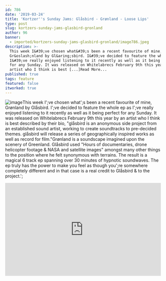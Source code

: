 ```yaml
---
id: 786
date: '2019-03-24'
title: 'Kortzer''s Sunday Jams: Glåsbird - Grønland - Loose Lips'
type: post
slug: kortzers-sunday-jams-glasbird-gronland
author: 96
banner:
  - imported/kortzers-sunday-jams-glasbird-gronland/image786.jpeg
description: >-
  This week I&#39;ve chosen what&#39;s been a recent favourite of mine,
  Gr&oslash;nland by Gl&aring;sbird. I&#39;ve decided to feature the whole ep as
  I&#39;ve really enjoyed listening to it recently as well as it being perfect
  for any Sunday. It was released on Whitelabrecs February 9th this year by an
  artist who I think is best [...]Read More...
published: true
tags: feature
featured: false
itworked: true
---
```

![image](../imported/kortzers-sunday-jams-glasbird-gronland/image786.jpeg)This week I';ve chosen what';s been a recent favourite of mine, Grønland by Glåsbird. I';ve decided to feature the whole ep as I';ve really enjoyed listening to it recently as well as it being perfect for any Sunday. It was released on Whitelabrecs February 9th this year by an artist who I think is best described by their bio, "glåsbird is an anonymous side project from an established sound artist, working to create soundtracks to pre-decided themes. glåsbird will release a series of geographically inspired works as well as record for film."Grønland is a soundscape imagined upon the scenery of Greenland. Glåsbird used "Hours of documentaries, drone helicopter footage & NASA and satellite images" amongst many other things to the position where he felt synonymous with terrains. The result is a magical 6 track ep spanning over 30 minutes of hypnotic soundwaves. The ep truly has the power to make you feel as though you';re somewhere completely different and in that case is a real credit to Glåsbird & to the project.';

<iframe width='100%' height='300' scrolling='no' frameborder='no' allow='autoplay' src='http://www.youtube.com/embed/1Acj-TeKFCU?wmode=opaque'></iframe>